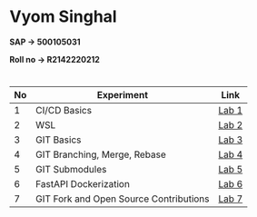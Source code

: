 # Vyom Singhal
**SAP -> 500105031**

**Roll no -> R2142220212**
#

| No | Experiment                                | Link |
|----|-------------------------------------------|------|
| 1  | CI/CD Basics                              | [Lab 1](./Vyom_Singhal_DevOps_Lab_1.md) |
| 2  | WSL                                       | [Lab 2](./Vyom_Singhal_DevOps_Lab_2.md) |
| 3  | GIT Basics                                | [Lab 3](./Vyom_Singhal_DevOps_Lab_3.md) |
| 4  | GIT Branching, Merge, Rebase              | [Lab 4](./Vyom_Singhal_DevOps_Lab_4.md) |
| 5  | GIT Submodules                            | [Lab 5](./Vyom_Singhal_DevOps_Lab_5.md) |
| 6  | FastAPI Dockerization                     | [Lab 6](./Vyom_Singhal_DevOps_Lab_6.md) |
| 7  | GIT Fork and Open Source Contributions    | [Lab 7](./Vyom_Singhal_DevOps_Lab_7.md) |
